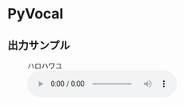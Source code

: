 # PyVocal

<h2>出力サンプル</h2>
<figure>
    <figcaption>ハロハワユ</figcaption>
    <audio
        controls
        src="/preout.wav">
            Your browser does not support the
            <code>audio</code> element.
    </audio>
</figure>
